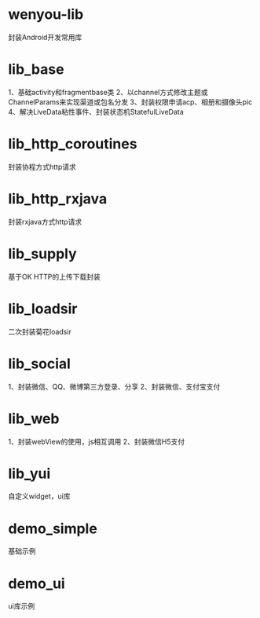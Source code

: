 # wenyou-lib
封装Android开发常用库
# lib_base
1、基础activity和fragmentbase类
2、以channel方式修改主题或ChannelParams来实现渠道或包名分发
3、封装权限申请acp、相册和摄像头pic
4、解决LiveData粘性事件、封装状态机StatefulLiveData
# lib_http_coroutines
封装协程方式http请求
# lib_http_rxjava
封装rxjava方式http请求
# lib_supply
基于OK HTTP的上传下载封装
# lib_loadsir
二次封装菊花loadsir
# lib_social
1、封装微信、QQ、微博第三方登录、分享
2、封装微信、支付宝支付
# lib_web
1、封装webView的使用，js相互调用
2、封装微信H5支付
# lib_yui
自定义widget，ui库
# demo_simple
基础示例
# demo_ui
ui库示例
